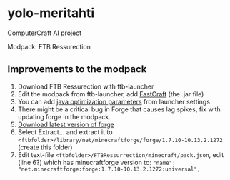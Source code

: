 yolo-meritahti
==============

ComputerCraft AI project

Modpack: FTB Ressurection

Improvements to the modpack
---------------------------

1. Download FTB Ressurection with ftb-launcher
2. Edit the modpack from ftb-launcher, add [FastCraft](http://forum.industrial-craft.net/index.php?page=Thread&threadID=10820) (the .jar file)
3. You can add [java optimization parameters](http://pastebin.com/aL8zwnK2) from launcher settings
4. There might be a critical bug in Forge that causes lag spikes, fix with updating forge in the modpack.
  1. [Download latest version of forge](http://files.minecraftforge.net/maven/net/minecraftforge/forge/1.7.10-10.13.2.1272/forge-1.7.10-10.13.2.1272-installer.jar)
  2. Select Extract... and extract it to `<ftbfolder>/library/net/minecraftforge/forge/1.7.10-10.13.2.1272` (create this folder)
  3. Edit text-file `<ftbfolder>/FTBRessurrection/minecraft/pack.json`, edit (line 6?) which has minecraftforge version to: `"name": "net.minecraftforge:forge:1.7.10-10.13.2.1272:universal",`
